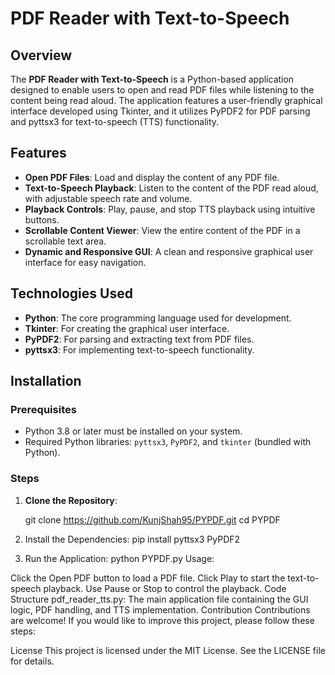 # PDF Reader with Text-to-Speech

## Overview

The **PDF Reader with Text-to-Speech** is a Python-based application designed to enable users to open and read PDF files while listening to the content being read aloud. The application features a user-friendly graphical interface developed using Tkinter, and it utilizes PyPDF2 for PDF parsing and pyttsx3 for text-to-speech (TTS) functionality.

## Features

- **Open PDF Files**: Load and display the content of any PDF file.
- **Text-to-Speech Playback**: Listen to the content of the PDF read aloud, with adjustable speech rate and volume.
- **Playback Controls**: Play, pause, and stop TTS playback using intuitive buttons.
- **Scrollable Content Viewer**: View the entire content of the PDF in a scrollable text area.
- **Dynamic and Responsive GUI**: A clean and responsive graphical user interface for easy navigation.

## Technologies Used

- **Python**: The core programming language used for development.
- **Tkinter**: For creating the graphical user interface.
- **PyPDF2**: For parsing and extracting text from PDF files.
- **pyttsx3**: For implementing text-to-speech functionality.

## Installation

### Prerequisites

- Python 3.8 or later must be installed on your system.
- Required Python libraries: `pyttsx3`, `PyPDF2`, and `tkinter` (bundled with Python).

### Steps

1. **Clone the Repository**:

   git clone https://github.com/KunjShah95/PYPDF.git
   cd PYPDF
2. Install the Dependencies:
pip install pyttsx3 PyPDF2

3. Run the Application:
python PYPDF.py
Usage:

Click the Open PDF button to load a PDF file.
Click Play to start the text-to-speech playback.
Use Pause or Stop to control the playback.
Code Structure
pdf_reader_tts.py: The main application file containing the GUI logic, PDF handling, and TTS implementation.
Contribution
Contributions are welcome! If you would like to improve this project, please follow these steps:

License
This project is licensed under the MIT License. See the LICENSE file for details.
